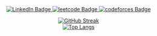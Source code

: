 
<div id="badges" align="center">
  <a href="https://www.linkedin.com/in/million-tolessa/">
    <img src="https://img.shields.io/badge/LinkedIn-blue?style=for-the-badge&logo=linkedin&logoColor=white" alt="LinkedIn Badge"/>
  </a>
  <a href="https://leetcode.com/Million_/">
    <img src="https://img.shields.io/badge/Leetcode-black?style=for-the-badge&logo=leetcode&logoColor=yellow" alt="leetcode Badge"/>
  </a>
  <a href="https://codeforces.com/profile/sterlin">
    <img src="https://img.shields.io/badge/Codeforces-white?style=for-the-badge&logo=codeforces&logoColor=blue" alt="codeforces Badge"/>
  </a>
</div>
<div align="center">
  <img src="https://komarev.com/ghpvc/?username=million-t&style=flat-square&color=blue" alt=""/>
</div>



 
<div align="center">
  
  [![GitHub Streak](http://github-readme-streak-stats.herokuapp.com?user=million-t&theme=dracula)](https://git.io/streak-stats)  
  [![Top Langs](https://github-readme-stats.vercel.app/api/top-langs/?username=million-t&layout=compact&theme=dracula&card_width=495)](https://github.com/anuraghazra/github-readme-stats)

</div>

<!--
**million-t/million-t** is a ✨ _special_ ✨ repository because its `README.md` (this file) appears on your GitHub profile.

Here are some ideas to get you started:

- 🔭 I’m currently working on ...

- 👯 I’m looking to collaborate on ...
- 🤔 I’m looking for help with ...
- 💬 Ask me about ...
- 📫 How to reach me: ...
- 😄 Pronouns: ...
- ⚡ Fun fact: ...
-->

